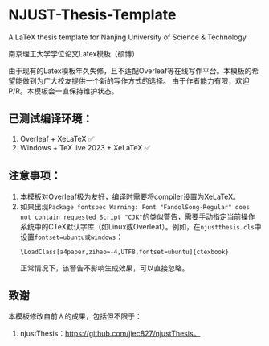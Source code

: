 # NJUST-Thesis-Template
A LaTeX thesis template for Nanjing University of Science &amp; Technology

南京理工大学学位论文Latex模板（硕博）

由于现有的Latex模板年久失修，且不适配Overleaf等在线写作平台。本模板的希望能做到为广大校友提供一个新的写作方式的选择。
由于作者能力有限，欢迎P/R。本模板会一直保持维护状态。

## 已测试编译环境：
1. Overleaf + XeLaTeX ✅
2. Windows + TeX live 2023 + XeLaTeX ✅

## 注意事项：
1. 本模板对Overleaf极为友好，编译时需要将compiler设置为XeLaTeX。
2. 如果出现`Package fontspec Warning: Font "FandolSong-Regular" does not contain requested Script "CJK"`的类似警告，需要手动指定当前操作系统中的CTeX默认字库（如Linux或Overleaf）。例如，在`njustthesis.cls`中设置`fontset=ubuntu或windows`：
    ```
    \LoadClass[a4paper,zihao=-4,UTF8,fontset=ubuntu]{ctexbook}
    ```
    正常情况下，该警告不影响生成效果，可以直接忽略。

## 致谢
本模板修改自前人的成果，包括但不限于：
1. njustThesis：https://github.com/jiec827/njustThesis。